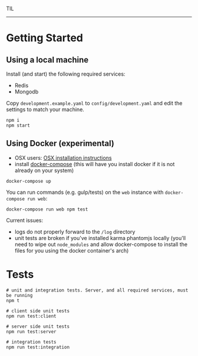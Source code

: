 TIL

---

# Getting Started

## Using a local machine

Install (and start) the following required services:

- Redis
- Mongodb

Copy `development.example.yaml` to `config/development.yaml` and edit the settings to match your machine.

```
npm i
npm start
```

## Using Docker (experimental)

- OSX users: [OSX installation instructions](http://docs.docker.com/installation/mac/)
- install [docker-compose](https://docs.docker.com/compose/install/) (this will have you install docker if it is not already on your system)

```
docker-compose up
```

You can run commands (e.g. gulp/tests) on the `web` instance with `docker-compose run web`:

```
docker-compose run web npm test
```

Current issues:
- logs do not properly forward to the `/log` directory
- unit tests are broken if you've installed karma phantomjs locally (you'll need to wipe out `node_modules` and allow docker-compose to install the files for you using the docker container's arch)

# Tests

```
# unit and integration tests. Server, and all required services, must be running
npm t

# client side unit tests
npm run test:client

# server side unit tests
npm run test:server

# integration tests
npm run test:integration
```
